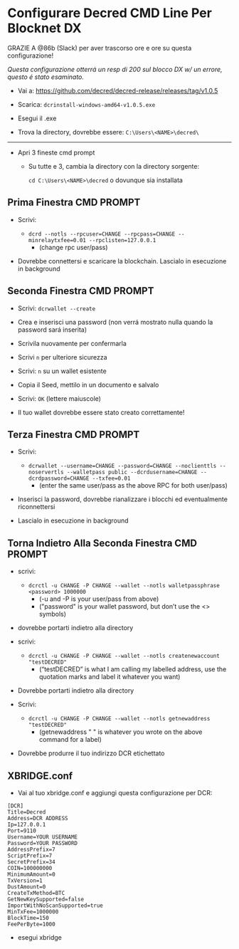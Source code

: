 # Configurare Decred CMD Line Per Blocknet DX

GRAZIE A @86b (Slack) per aver trascorso ore e ore su questa configurazione!

*Questa configurazione otterrá un resp di 200 sul blocco DX w/ un errore, questo é stato esaminato.* 

* Vai a: https://github.com/decred/decred-release/releases/tag/v1.0.5

* Scarica: `dcrinstall-windows-amd64-v1.0.5.exe`

* Esegui il .exe

* Trova la directory, dovrebbe essere: `C:\Users\<NAME>\decred\ `

---

* Apri 3 fineste cmd prompt 
  * Su tutte e 3, cambia la directory con la directory sorgente:
  
	  `cd C:\Users\<NAME>\decred` o dovunque sia installata
    
## Prima Finestra CMD PROMPT 

* Scrivi:

  * `dcrd --notls --rpcuser=CHANGE --rpcpass=CHANGE --minrelaytxfee=0.01 --rpclisten=127.0.0.1`
  	* (change rpc user/pass)

* Dovrebbe connettersi e scaricare la blockchain. Lascialo in esecuzione in background

## Seconda Finestra CMD PROMPT

* Scrivi: `dcrwallet --create`

* Crea e inserisci una password (non verrá mostrato nulla quando la password sará inserita) 

* Scrivila nuovamente per confermarla

* Scrivi `n` per ulteriore sicurezza

* Scrivi: `n` su un wallet esistente

* Copia il Seed, mettilo in un documento e salvalo

* Scrivi: `OK`  (lettere maiuscole)

* Il tuo wallet dovrebbe essere stato creato correttamente!

## Terza Finestra CMD PROMPT 

* Scrivi:

	* `dcrwallet --username=CHANGE --password=CHANGE --noclienttls --noservertls --walletpass public --dcrdusername=CHANGE --dcrdpassword=CHANGE --txfee=0.01`
		* (enter the same user/pass as the above RPC for both user/pass)

* Inserisci la password, dovrebbe rianalizzare i blocchi ed eventualmente riconnettersi 
  
* Lascialo in esecuzione in background 

## Torna Indietro Alla Seconda Finestra CMD PROMPT 

* scrivi: 

	* `dcrctl -u CHANGE -P CHANGE --wallet --notls walletpassphrase <password> 1000000`
		* (-u and -P is your user/pass from above)
		* ("password" is your wallet password, but don’t use the <> symbols)

* dovrebbe portarti indietro alla directory

* scrivi: 

	* `dcrctl -u CHANGE -P CHANGE --wallet --notls createnewaccount "testDECRED"`
		* (“testDECRED” is what I am calling my labelled address, use the quotation marks and label it whatever you want)

* Dovrebbe portarti indietro alla directory

* Scrivi:

	* `dcrctl -u CHANGE -P CHANGE --wallet --notls getnewaddress "testDECRED"`
		* (getnewaddress " " is whatever you wrote on the above command for a label)

* Dovrebbe produrre il tuo indirizzo DCR etichettato

## XBRIDGE.conf

* Vai al tuo xbridge.conf e aggiungi questa configurazione per DCR:

```
[DCR]
Title=Decred
Address=DCR ADDRESS
Ip=127.0.0.1
Port=9110
Username=YOUR USERNAME
Password=YOUR PASSWORD
AddressPrefix=7
ScriptPrefix=7
SecretPrefix=34
COIN=100000000
MinimumAmount=0
TxVersion=1
DustAmount=0
CreateTxMethod=BTC
GetNewKeySupported=false
ImportWithNoScanSupported=true
MinTxFee=1000000
BlockTime=150
FeePerByte=1000
```

* esegui xbridge

